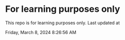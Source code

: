 # For learning purposes only
This repo is for learning purposes only.
Last updated at

Friday, March 8, 2024 8:26:56 AM


